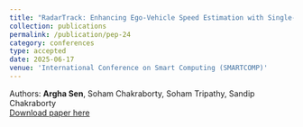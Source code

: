 ```yaml
---
title: "RadarTrack: Enhancing Ego-Vehicle Speed Estimation with Single-chip mmWave Radar"
collection: publications
permalink: /publication/pep-24
category: conferences
type: accepted
date: 2025-06-17
venue: 'International Conference on Smart Computing (SMARTCOMP)'
---
```

Authors: <b>Argha Sen</b>, Soham Chakraborty, Soham Tripathy, Sandip Chakraborty <br>
[Download paper here](/files/smartcomp25.pdf)
